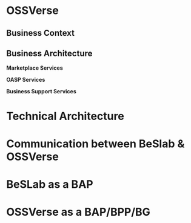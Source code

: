 # **OSSVerse**

## Business Context 

## Business Architecture 

**Marketplace Services** 

**OASP Services**

**Business Support Services**

# Technical Architecture

# Communication between BeSlab & OSSVerse

# BeSLab as a BAP

# OSSVerse as a BAP/BPP/BG

